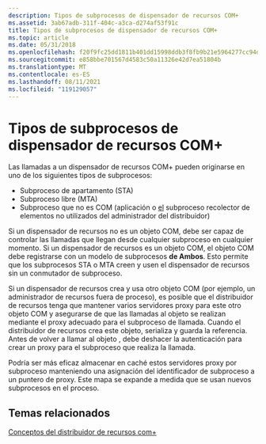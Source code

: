 ```yaml
---
description: Tipos de subprocesos de dispensador de recursos COM+
ms.assetid: 3ab67adb-311f-404c-a3ca-d274af53f91c
title: Tipos de subprocesos de dispensador de recursos COM+
ms.topic: article
ms.date: 05/31/2018
ms.openlocfilehash: f20f9fc25dd1811b401dd15998ddb3f8fb9b21e5964277cc94d0ab1797eae622
ms.sourcegitcommit: e858bbe701567d4583c50a11326e42d7ea51804b
ms.translationtype: MT
ms.contentlocale: es-ES
ms.lasthandoff: 08/11/2021
ms.locfileid: "119129057"
---
```

# <a name="com-resource-dispenser-thread-types"></a>Tipos de subprocesos de dispensador de recursos COM+

Las llamadas a un dispensador de recursos COM+ pueden originarse en uno de los siguientes tipos de subprocesos:

-   Subproceso de apartamento (STA)
-   Subproceso libre (MTA)
-   Subproceso que no es COM (aplicación o [el](com--dispenser-manager.md) subproceso recolector de elementos no utilizados del administrador del distribuidor)

Si un dispensador de recursos no es un objeto COM, debe ser capaz de controlar las llamadas que llegan desde cualquier subproceso en cualquier momento. Si un dispensador de recursos es un objeto COM, el objeto COM debe registrarse con un modelo de subprocesos **de Ambos**. Esto permite que los subprocesos STA o MTA creen y usen el dispensador de recursos sin un conmutador de subproceso.

Si un dispensador de recursos crea y usa otro objeto COM (por ejemplo, un administrador de recursos fuera de proceso), es posible que el distribuidor de recursos tenga que mantener varios servidores proxy para este otro objeto COM y asegurarse de que las llamadas al objeto se realizan mediante el proxy adecuado para el subproceso de llamada. Cuando el distribuidor de recursos crea este objeto, serializa y guarda la referencia. Antes de volver a llamar al objeto , debe deshacer la autenticación para crear un proxy para el subproceso que realiza la llamada.

Podría ser más eficaz almacenar en caché estos servidores proxy por subproceso manteniendo una asignación del identificador de subproceso a un puntero de proxy. Este mapa se expande a medida que se usan nuevos subprocesos en el proceso.

## <a name="related-topics"></a>Temas relacionados

<dl> <dt>

[Conceptos del distribuidor de recursos com+](com--resource-dispenser-concepts.md)
</dt> </dl>

 

 



